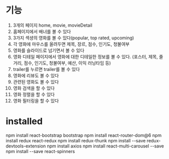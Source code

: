 # 기능

1. 3개의 페이지
   home, movie, movieDetail
2. 홈페이지에서 배너를 볼 수 있다
3. 3가지 섹셩의 영화를 볼 수 있다(popular, top rated, upcoming)
4. 각 영화에 마우스를 올려두면 제목, 장르, 점수, 인기도, 청불여부
5. 영화를 슬라이드로 넘기면서 볼 수 있다
6. 영화 디테일 페이지에서 영화에 대한 디테일한 정보를 볼 수 있다. (포스터, 제목, 줄거리, 점수, 인기도, 청불여부, 예산, 이익 러닝타임 등)
7. trailer를 누르면 trailer를 볼 수 있다
8. 영화에 리뷰도 볼 수 있다
9. 관련된 영화도 볼 수 있다
10. 영화 검색을 할 수 있다
11. 영화 정렬을 할 수 있다
12. 영화 필터링을 할 수 있다

# installed

npm install react-bootstrap bootstrap
npm install react-router-dom@6
npm install redux react-redux
npm install redux-thunk
npm install --save redux-devtools-extension
npm install axios
npm install react-multi-carousel --save
npm install --save react-spinners
